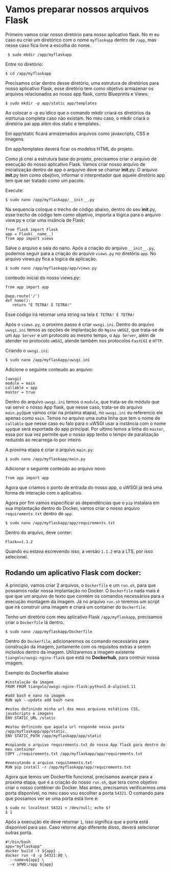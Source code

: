 # Vamos preparar nossos arquivos Flask

Primeiro vamos criar nosso diretório para nosso aplicativo flask. No m eu caso eu criei um diretórico com o nome `myflaskapp` dentro de `/app`, mas nesse caso fica livre a escolha do nome.
```
 $ sudo mkdir /app/myflaskapp
```
Entre no diretório:
```
$ cd /app/myflaskapp
```

Precisamos criar dentro desse diretório, uma estrutura de diretórios para nosso aplicativo Flask, esse diretório tem como objetivo armazenar os arquivos relacionados ao nosso app flask, como Blueprints e Views:

```
$ sudo mkdir -p app/static app/templates 
```
Ao colocar o -p eu idico que o comando mkdir criará os diretórios da estrturua completa caso não existam. No meu caso, o mkdir criará o diretório pai app além dos static e templates.

Em app/static ficará armazenados arquivos como javaxcripts, CSS e Imagens. 

Em app/templates deverá ficar os modelos HTML do projeto.

Como já criei a estrutura base do projeto, precisamos criar o arquivo de execução do nosso aplicativo Flask. 
Vamos criar nosso arquivo de inicialização dentro de app o arquyivo deve se chamar __init__.py. O arquivo __init__.py tem como obejtivo, informar o interpretador que aquele diretório app tem que ser tratado como um pacote.

Execute:
```
$ sudo nano /app/myflaskapp/__init__.py
```
Na sequencia coloque o trecho de código abaixo, dentro do seu __init__.py, esse trecho de código tem como objetivo, importa a lógica para o arquivo view.py e criar uma insância de Flask:

```
from flask import Flask
app = Flask(__name__)
from app import views
```
Salve o arquivo e saia do nano.
 Após a criação do arquivo `__init__.py`, podemos seguir para a criação do arquivo `views.py` no diretório `app`. No arquivo views.py fica a logica da aplicação.
 
```
$ sudo nano /app/myflaskapp/app/views.py
```

conteudo inicial do nosso views.py:

```
from app import app

@app.route('/')
def home():
   return "É TETRA! É TETRA!"
```
Esse código irá retornar uma string na tela `É TETRA! É TETRA!`

Após o `views.py`, o proximo passo é criar `uwsgi.ini`. Dentro do arquivo `uwsgi.ini` temos as opções de implantação do `Nginx` `uWSGI`, que trata-se de um `App Server` e um protocolo ao mesmo tempo, o `App Server`, além de atender no protocolo `uWSGI`, atende também nos protocolos `FastCGI` e `HTTP`.

Criando o `uwsgi.ini`:

```
$ sudo nano /app/myflaskapp/uwsgi.ini
```
Adicione o seguinte conteudo ao arquivo:

```
[uwsgi]
module = main
callable = app
master = true
```

Dentro do arquivo `uwsgi.ini` temos o `module`, que trata-se do módulo que vai servir o nosso App flask, que nesse caso, trata-se do arquivo `main.py`(que vamos criar na próxima etapa), no `uwsgi.ini` eu referencio ele apenas como `main`. Temos no arquivo uma outra linha que tem o nome de `callable` que nesse caso eu falo para o uWSGI usar a instância com o nome `app`que será exportada do app principal. Por ultimo temos a linha do `master`, essa por sua vez permite que o nosso app tenho o tempo de paralização reduzido ao recarrega-lo por inteiro.

A proxima etapa é criar o arquivo `main.py`:

```
$ sudo nano /app/myflaskapp/main.py
```
Adicionar o seguinte conteúdo ao arquivo novo:

```
from app import app
```

Agora que criamos o ponto de entrada do nosso app, o uWSGI já terá uma forma de interação com o aplicativo.

Agora por fim vamos especificar as dependências que o `pip` instalara em sua implantação dentro do Docker, vamos criar o nosso arquivo `requirements.txt` dentro de `app`.
 ```
$ sudo nano /app/myflaskapp/app/requirements.txt
```
 Dentro do arquivo, deve conter: 
 
 ```
 Flask==1.1.2
 ```

Quando eu estava escrevendo isso, a versão `1.1.2` era a LTS, por isso selecionei.




## Rodando um aplicativo Flask com docker:

A principio, vamos criar 2 arquivos, o `Dockerfile` e um `run.sh`, para que possamos rodar nossa implantação no Docker. O `Dockerfile`  nada mais é que que um arquivo de texto que comtém os comandos necessários para a execução montagem da imagem. Já no arquivo `run.sh` teremos um script que irá construir uma imagem e criará um container do `Dockerfile`.

Tenho um diretório com meu aplicativo Flask `/app/myflaskapp`, precisamos criar o `Dockerfile` lá dentro.

```
$ sudo nano /app/myflaskapp/Dockerfile
```
Dentro do `Dockerfile`, adicionaremos os comando necessários para construção da imagem, juntamente com os requisitos extras a serem incluídos dentro da imagem.
Utilizaremos a imagem existente `tiangolo/uwsgi-nginx-flask` que está no **Dockerhub**, para contruir nossa imagem.

Exemplo do Dockerfile abaixo:
```
#instalação da imagem
FROM FROM tiangolo/uwsgi-nginx-flask:python3.8-alpine3.11

#add bash e nano na imagem
RUN apk --update add bash nano

#estou definindo minha url dos meus arquivos estáticos CSS, javaScripts e imagens
ENV STATIC_URL /static

#estou definindo que aquela url responde nessa pasta /app/myflaskapp/app/static.
ENV STATIC_PATH /app/myflaskapp/app/static

#copiando o arquivo requirements.txt do nosso App flask para dentro do meu container
COPY ./requirements.txt /app/myflaskapp/app/requirements.txt

#executando o arquivo requitements.txt
RUN pip install -r /app/myflaskapp/app/requirements.txt
```
Agora que temos um Dockerfile funcional, precisamos avançar para a proxima etapa, que é a criação do nosso `run.sh`, que tera como objetivo criar o nosso contêiner do Docker. Mas antes, precisamos verificarmos uma porta disponível, no meu caso vou escolher a porta `54321`. O comando para que possamos ver se uma porta está livre é:

```
$ sudo nc localhost 54321 < /dev/null; echo $?
$ 1
```
Após a execução ele deve retornar `1`, isso significa que a porta está disponível para uso. Caso retorne algo diferente disso, deverá selecionar outras porta.

```
#!/bin/bash
app="myflaskapp"
docker build -t ${app} .
docker run -d -p 54321:80 \
  --name=${app} \
  -v $PWD:/app ${app}
```


